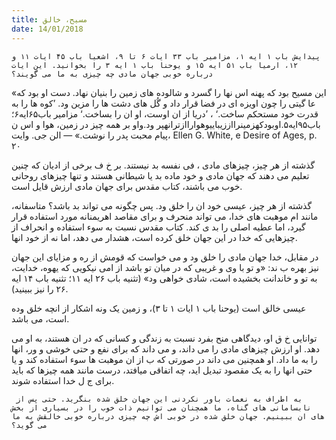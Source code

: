 ```yaml
---
title: مسیح، خالق
date: 14/01/2018
---
```


`پیدایش باب ١ ایه ١، مزامیر باب ۳۳ ایات ۶ تا ۹، اشعیا باب ۴۵ ایات ١١ و ١۲، ارمیا باب ۵١ ایه ١۵ و یوحنا باب ١ ایه ۳ را بخوانید. این ایات درباره خوبی جهان مادی چه چیزی به ما می گویند؟`

«این مسیح بود که پهنه اس نها را گسرد و شالوده های زمین را بنیان نهاد. دست او بود که عا  گیتی را چون اویزه ای در فضا قرار داد و گُل های دشت ها را مزین  ود. ’کوه ها را به قدرت خود مستحکم ساخت.‘ ، ’دریا از ان اوست، او ان را بساخت.‘ مزامیر باب۶۵ایه۶؛باب۹۵ایه۵.اوبودکهزمینرااززیباییوهواراازترانهپر ود.واو
بر همه چیز در زمین، هوا و اس ن پیام محبت پدر را نوشت.» — الن جی. وایت، Ellen G. White,  e Desire of Ages, p. ۲۰

گذشته از هر چیز، چیزهای مادی ، فی نفسه بد نیستند. بر خ ف برخی از ادیان که چنین تعلیم می دهند که جهان مادی و خود ماده بد یا شیطانی هستند و تنها چیزهای روحانی خوب می باشند، کتاب مقدس برای جهان مادی ارزش قايل است.

گذشته از هر چیز، عیسی خود ان را خلق  ود. پس چگونه می تواند بد باشد؟ متاسفانه، مانند  ام موهبت های خدا، می تواند منحرف و برای مقاصد اهریمنانه مورد استفاده قرار گیرد، اما عطیه اصلی را بد  ی کند. کتاب مقدس نسبت به سوء استفاده و انحراف از
چیزهایی که خدا در این جهان خلق کرده است، هشدار می دهد، اما نه از خود انها.

در مقابل، خدا جهان مادی را خلق  ود و می خواست که قومش از  ره و مزایای این جهان نیز بهره ب ند: «و تو با  وی و غریبی که در میان تو باشد از  امی نیکویی که یهوه، خدایت، به تو و خاندانت بخشیده است، شادی خواهی  ود» (تثنیه باب ۲۶ ایه
۱۱؛ تثنیه باب ۱۴ ایه ۲۶ را نیز ببینید).

عیسی خالق است (یوحنا باب ۱ ایات ۱ تا ۳)، و زمین یک  ونه اشکار از انچه خلق
 وده است، می باشد.

توانایی خ ق او، دیدگاهی منح  بفرد نسبت به زندگی و کسانی که در ان هستند،
به او می دهد. او ارزش چیزهای مادی را می داند، و می داند که برای نفع و حتی خوشی
و  ور، انها را به ما داد. او همچنین می داند در صورتی که ب  از ان موهبت ها سوء استفاده کند و یا حتی انها را به یک مقصود تبدیل  اید، چه اتفاقی میافتد، درست مانند همه چیزها که باید برای ج ل خدا استفاده شوند.

`به اطراف به نعمات باور نکردنی این جهان خلق شده بنگرید. حتی پس از￼ نابسامانی های گناه، ما همچنان می توانیم ذات خوب را در بسیاری از بخش های ان ببینیم. جهان خلق شده در خوبی اش چه چیزی درباره خوبی خالقش به ما می گوید؟ `